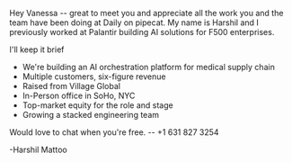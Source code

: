 Hey Vanessa -- great to meet you and appreciate all the work you and the team
have been doing at Daily on pipecat. My name is Harshil and I previously worked at Palantir building AI solutions for F500 enterprises.

I'll keep it brief
- We're building an AI orchestration platform for medical supply chain
- Multiple customers, six-figure revenue
- Raised from Village Global
- In-Person office in SoHo, NYC
- Top-market equity for the role and stage
- Growing a stacked engineering team

Would love to chat when you're free. -- +1 631 827 3254

-Harshil Mattoo

